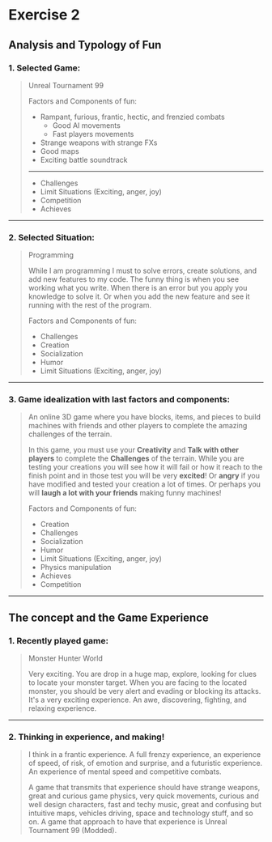 # Exercise 2
## Analysis and Typology of Fun
### 1. Selected Game:
> Unreal Tournament 99
>
> Factors and Components of fun:
> * Rampant, furious, frantic, hectic, and frenzied combats
>   + Good AI movements
>   + Fast players movements
> * Strange weapons with strange FXs
> * Good maps
> * Exciting battle soundtrack
> ---
> * Challenges
> * Limit Situations (Exciting, anger, joy)
> * Competition
> * Achieves
---
### 2. Selected Situation:
> Programming
>
> While I am programming I must to solve errors, create solutions, and add new features to my code.
> The funny thing is when you see working what you write. When there is an error but you apply you knowledge to solve it. Or when you add the new feature and see it running with the rest of the program.
>
> Factors and Components of fun:
> * Challenges
> * Creation
> * Socialization
> * Humor
> * Limit Situations (Exciting, anger, joy)
---
### 3. Game idealization with last factors and components:
> An online 3D game where you have blocks, items, and pieces to build machines with friends and other players to complete the amazing challenges of the terrain.
>
> In this game, you must use your **Creativity** and **Talk with other players** to complete the **Challenges** of the terrain.
> While you are testing your creations you will see how it will fail or how it reach to the finish point and in those test you will be very **excited**! Or **angry** if you have modified and tested your creation a lot of times. Or perhaps you will **laugh a lot with your friends** making funny machines!
>
> Factors and Components of fun:
> * Creation
> * Challenges
> * Socialization
> * Humor
> * Limit Situations (Exciting, anger, joy)
> * Physics manipulation
> * Achieves
> * Competition
---
## The concept and the Game Experience
### 1. Recently played game:
> Monster Hunter World
>
> Very exciting. You are drop in a huge map, explore, looking for clues to locate your monster target. When you are facing to the located monster, you should be very alert and evading or blocking its attacks.
> It's a very exciting experience. An awe, discovering, fighting, and relaxing experience.
---
### 2. Thinking in experience, and making!
> I think in a frantic experience. A full frenzy experience, an experience of speed, of risk, of emotion and surprise, and a futuristic experience. An experience of mental speed and competitive combats.
>
> A game that transmits that experience should have strange weapons, great and curious game physics, very quick movements, curious and well design characters, fast and techy music, great and confusing but intuitive maps, vehicles driving, space and technology stuff, and so on.
> A game that approach to have that experience is Unreal Tournament 99 (Modded).

